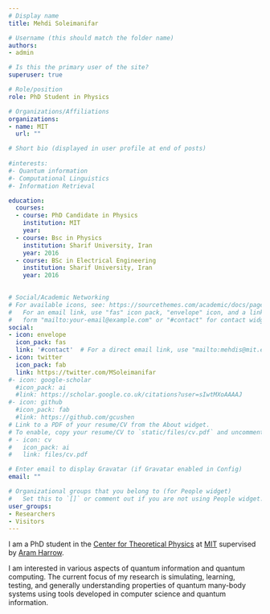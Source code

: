 ```yaml
---
# Display name
title: Mehdi Soleimanifar

# Username (this should match the folder name)
authors:
- admin

# Is this the primary user of the site?
superuser: true

# Role/position
role: PhD Student in Physics 

# Organizations/Affiliations
organizations:
- name: MIT
  url: ""

# Short bio (displayed in user profile at end of posts)
 
#interests:
#- Quantum information
#- Computational Linguistics
#- Information Retrieval

education:
  courses:
  - course: PhD Candidate in Physics
    institution: MIT
    year:  
  - course: Bsc in Physics
    institution: Sharif University, Iran
    year: 2016
  - course: BSc in Electrical Engineering
    institution: Sharif University, Iran
    year: 2016
   

# Social/Academic Networking
# For available icons, see: https://sourcethemes.com/academic/docs/page-builder/#icons
#   For an email link, use "fas" icon pack, "envelope" icon, and a link in the
#   form "mailto:your-email@example.com" or "#contact" for contact widget.
social:
- icon: envelope
  icon_pack: fas
  link: '#contact'  # For a direct email link, use "mailto:mehdis@mit.edu".
- icon: twitter
  icon_pack: fab
  link: https://twitter.com/MSoleimanifar
#- icon: google-scholar
  #icon_pack: ai
  #link: https://scholar.google.co.uk/citations?user=sIwtMXoAAAAJ
#- icon: github
  #icon_pack: fab
  #link: https://github.com/gcushen
# Link to a PDF of your resume/CV from the About widget.
# To enable, copy your resume/CV to `static/files/cv.pdf` and uncomment the lines below.
# - icon: cv
#   icon_pack: ai
#   link: files/cv.pdf

# Enter email to display Gravatar (if Gravatar enabled in Config)
email: ""

# Organizational groups that you belong to (for People widget)
#   Set this to `[]` or comment out if you are not using People widget.
user_groups:
- Researchers
- Visitors
---
```


I am a PhD student in the [Center for Theoretical Physics](http://ctp.lns.mit.edu) at [MIT](http://www.mit.edu) supervised by [Aram Harrow](http://www.mit.edu/~aram/).

I am interested in various aspects of quantum information and quantum computing. The current focus of my research is simulating, learning, testing, and generally understanding properties of quantum many-body systems using tools developed in computer science and quantum information.